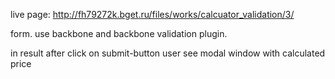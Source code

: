 live page: http://fh79272k.bget.ru/files/works/calcuator_validation/3/

form. use backbone and backbone validation plugin.

in result after click on submit-button user see modal window with calculated price